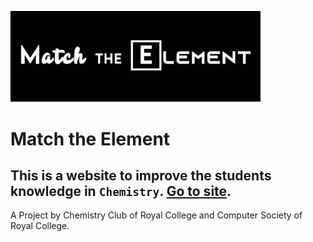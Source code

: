 <img src="https://raw.githubusercontent.com/Developers-RCCS/chemistry-game/master/public/assets/banner-small.jpg" width="400" alt="Match the Element"></img>

# Match the Element
## This is a website to improve the students knowledge in `Chemistry`. [Go to site](https://developers-rccs.github.io/chemistry-game/public/index.html).
A Project by Chemistry Club of Royal College and Computer Society of Royal College.
